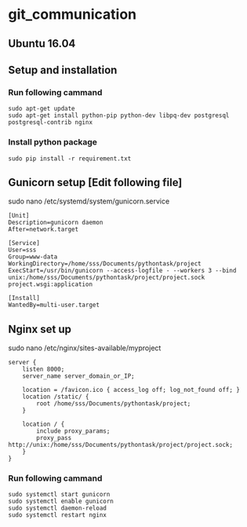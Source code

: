 # git_communication 
## Ubuntu 16.04
## Setup and installation


### Run following cammand
```
sudo apt-get update
sudo apt-get install python-pip python-dev libpq-dev postgresql postgresql-contrib nginx
```
### Install python package
```
sudo pip install -r requirement.txt
```

## Gunicorn setup [Edit following file]

sudo nano /etc/systemd/system/gunicorn.service

```
[Unit]
Description=gunicorn daemon
After=network.target

[Service]
User=sss
Group=www-data
WorkingDirectory=/home/sss/Documents/pythontask/project
ExecStart=/usr/bin/gunicorn --access-logfile - --workers 3 --bind unix:/home/sss/Documents/pythontask/project/project.sock project.wsgi:application

[Install]
WantedBy=multi-user.target
```
## Nginx set up
sudo nano /etc/nginx/sites-available/myproject

```
server {
    listen 8000;
    server_name server_domain_or_IP;

    location = /favicon.ico { access_log off; log_not_found off; }
    location /static/ {
        root /home/sss/Documents/pythontask/project;
    }

    location / {
        include proxy_params;
        proxy_pass http://unix:/home/sss/Documents/pythontask/project/project.sock;
    }
}
```


### Run following cammand
```
sudo systemctl start gunicorn
sudo systemctl enable gunicorn
sudo systemctl daemon-reload
sudo systemctl restart nginx
```

